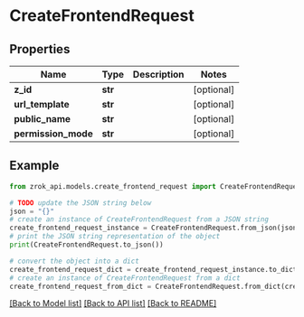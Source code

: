 # CreateFrontendRequest


## Properties

Name | Type | Description | Notes
------------ | ------------- | ------------- | -------------
**z_id** | **str** |  | [optional] 
**url_template** | **str** |  | [optional] 
**public_name** | **str** |  | [optional] 
**permission_mode** | **str** |  | [optional] 

## Example

```python
from zrok_api.models.create_frontend_request import CreateFrontendRequest

# TODO update the JSON string below
json = "{}"
# create an instance of CreateFrontendRequest from a JSON string
create_frontend_request_instance = CreateFrontendRequest.from_json(json)
# print the JSON string representation of the object
print(CreateFrontendRequest.to_json())

# convert the object into a dict
create_frontend_request_dict = create_frontend_request_instance.to_dict()
# create an instance of CreateFrontendRequest from a dict
create_frontend_request_from_dict = CreateFrontendRequest.from_dict(create_frontend_request_dict)
```
[[Back to Model list]](../README.md#documentation-for-models) [[Back to API list]](../README.md#documentation-for-api-endpoints) [[Back to README]](../README.md)


